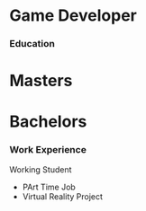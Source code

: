 # Game Developer

### Education

# Masters 

# Bachelors

### Work Experience
Working Student 
- PArt Time Job
- Virtual Reality Project
